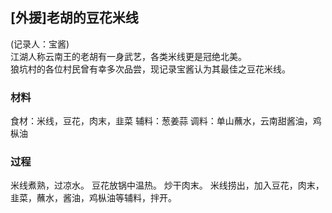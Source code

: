## [外援]老胡的豆花米线
(记录人：宝酱)  
江湖人称云南王的老胡有一身武艺，各类米线更是冠绝北美。  
狼坑村的各位村民曾有幸多次品尝，现记录宝酱认为其最佳之豆花米线。

### 材料
食材：米线，豆花，肉末，韭菜
辅料：葱姜蒜
调料：单山蘸水，云南甜酱油，鸡枞油

### 过程
米线煮熟，过凉水。
豆花放锅中温热。
炒干肉末。
米线捞出，加入豆花，肉末，韭菜，蘸水，酱油，鸡枞油等辅料，拌开。

